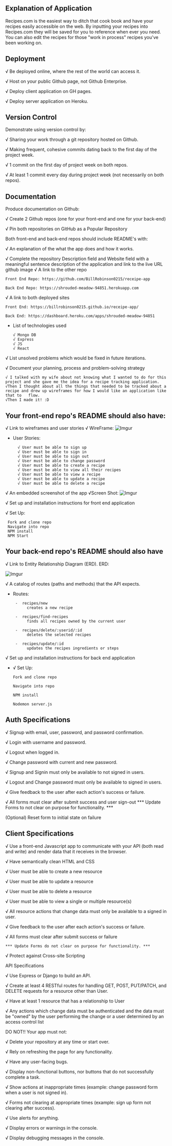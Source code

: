 ## Explanation of Application
Recipes.com is the easiest way to ditch that cook book and have your recipes easily accessible on the web. By inputting your recipes into Recipes.com they will be saved for you to reference when ever you need. You can also edit the recipes for those "work in process" recipes you've been working on. 

## Deployment

√ Be deployed online, where the rest of the world can access it.

√ Host on your public Github page, not Github Enterprise.

√ Deploy client application on GH pages.

√ Deploy server application on Heroku.

## Version Control

Demonstrate using version control by:

√ Sharing your work through a git repository hosted on Github.

√ Making frequent, cohesive commits dating back to the first day of the 
project week.

√ 1 commit on the first day of project week on both repos.

√ At least 1 commit every day during project week (not necessarily on both repos).

## Documentation

Produce documentation on Github:

√ Create 2 Github repos (one for your front-end and one for your back-end)

√ Pin both repositories on GitHub as a Popular Repository


Both front-end and back-end repos should include README's with:

√ An explanation of the what the app does and how it works.

√ Complete the repository Description field and Website field with a 
meaningful sentence description of the application and link to the live URL github image
√ A link to the other repo

    Front End Repo: https://github.com/BillRobinson0215/receipe-app

    Back End Repo: https://shrouded-meadow-94851.herokuapp.com

√ A link to both deployed sites

    Front End: https://billrobinson0215.github.io/receipe-app/

    Back End: https://dashboard.heroku.com/apps/shrouded-meadow-94851
    
  - List of technologies used

        √ Mongo DB
        √ Express
        √ JS
        √ React
√ List unsolved problems which would be fixed in future iterations.

√ Document your planning, process and problem-solving strategy

    √ I talked with my wife about not knowing what I wanted to do for this project and she gave me the idea for a recipe tracking application.
    √Then I thought about all the things that needed to be tracked about a recipe and drew up wireframes for how I would like an application like that to   flow.
    √Then I made it! :D

## Your front-end repo's README should also have:

√ Link to wireframes and user stories
  √ WireFrame:
      ![Imgur](https://imgur.com/yBrkM5C.png)

  - User Stories:
          
          √ User must be able to sign up
          √ User must be able to sign in
          √ User must be able to sign out
          √ User must be able to change password
          √ User must be able to create a recipe
          √ User must be able to view all their recipes
          √ User must be able to view a recipe
          √ User must be able to update a recipe
          √ User must be able to delete a recipe
    
√ An embedded screenshot of the app
  √Screen Shot: 
    ![Imgur](https://imgur.com/rMvuhf8.png)

√ Set up and installation instructions for front end application
  
  √ Set Up:

     Fork and clone repo
     Navigate into repo
     NPM install
     NPM Start

## Your back-end repo's README should also have

√ Link to Entity Relationship Diagram (ERD).
  ERD: 
  
  ![Imgur](https://imgur.com/KSkCcv2.png)

√ A catalog of routes (paths and methods) that the API expects.

  - Routes:
          
         -  recipes/new
              creates a new recipe

         -  recipes/find-recipes
              finds all recipes owned by the current user

         -  recipes/delete/:userid/:id
              deletes the selected recipes

         -  recipes/update/:id
              updates the recipes ingredients or steps
      
√ Set up and installation instructions for back end application

-   √ Set Up:

        Fork and clone repo

        Navigate into repo

        NPM install

        Nodemon server.js

## Auth Specifications

√ Signup with email, user, password, and password confirmation.

√ Login with username and password.

√ Logout when logged in.

√ Change password with current and new password.

√ Signup and Signin must only be available to not signed in users.

√ Logout and Change password must only be available to signed in users.

√ Give feedback to the user after each action's success or failure.

√ All forms must clear after submit success and user sign-out
      *** Update Forms to not clear on purpose for functionality. ***

 (Optional) Reset form to initial state on failure

## Client Specifications

√ Use a front-end Javascript app to communicate with your API (both read and write) and render data that it receives in the browser.

√ Have semantically clean HTML and CSS

√ User must be able to create a new resource

√ User must be able to update a resource

√ User must be able to delete a resource

√ User must be able to view a single or multiple resource(s)

√ All resource actions that change data must only be available to a signed in user.

√ Give feedback to the user after each action's success or failure.

√ All forms must clear after submit success or failure
    
    *** Update Forms do not clear on purpose for functionality. ***

√ Protect against Cross-site Scripting

API Specifications

√ Use Express or Django to build an API.

√ Create at least 4 RESTful routes for handling GET, POST, PUT/PATCH, and DELETE requests for a resource other than User.

√ Have at least 1 resource that has a relationship to User

√ Any actions which change data must be authenticated and the data must be "owned" by the user performing the change or a user determined by an access     control list

DO NOT!!
Your app must not:

√ Delete your repository at any time or start over.

√ Rely on refreshing the page for any functionality.

√ Have any user-facing bugs.

√ Display non-functional buttons, nor buttons that do not successfully complete a task.

√ Show actions at inappropriate times (example: change password form when a user is not signed in).

√ Forms not clearing at appropriate times (example: sign up form not 
clearing after success).

√ Use alerts for anything.

√ Display errors or warnings in the console.

√ Display debugging messages in the console.